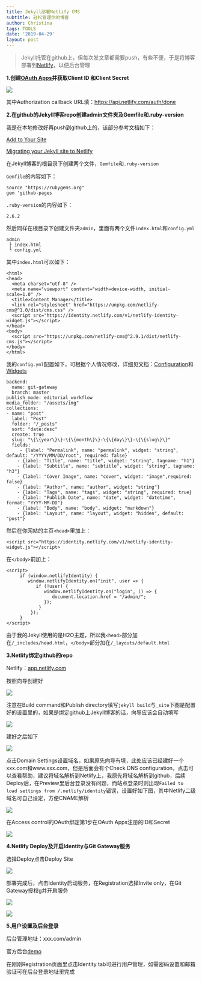 ```yaml
---
title: Jekyll部署Netlify CMS
subtitle: 轻松管理你的博客
author: Christina
tags: TOOLS
date: '2019-04-29'
layout: post
---
```

> Jekyll托管在github上，但每次发文章都需要push，有些不便，于是将博客部署到[Netlify](https://app.netlify.com)，以便后台管理

**1.创建**[**OAuth Apps**](https://github.com/settings/developers)**并获取Client ID
和Client Secret**

![](/assets/img/2019-04-29_133258.png)

其中Authorization callback URL填：https://api.netlify.com/auth/done

**2.在github的Jekyll博客repo创建admin文件夹及Gemfile和.ruby-version**

我是在本地修改好再push到github上的，该部分参考文档如下：

[Add to Your Site](https://www.netlifycms.org/docs/add-to-your-site/)

[Migrating your Jekyll site to Netlify](https://www.netlify.com/blog/2017/05/11/migrating-your-jekyll-site-to-netlify/?_ga=2.171346216.960609573.1554181992-139167350.1554020394)

在Jekyll博客的根目录下创建两个文件，`Gemfile`和`.ruby-version`

`Gemfile`的内容如下：

<pre><code class="language-css">source "https://rubygems.org"
gem 'github-pages
</code></pre>

`.ruby-version`的内容如下：

<pre><code class="language-css">2.6.2</code></pre>

然后同样在根目录下创建文件夹`admin`，里面有两个文件`index.html`和`config.yml`

<pre><code class="language-css">admin
 ├ index.html
 └ config.yml
</code></pre>

其中`index.html`可以如下：

<pre><code class="language-css">&lt;html&gt;
&lt;head&gt;
  &lt;meta charset="utf-8" /&gt;
  &lt;meta name="viewport" content="width=device-width, initial-scale=1.0" /&gt;
  &lt;title&gt;Content Manager&lt;/title&gt;
  &lt;link rel="stylesheet" href="https://unpkg.com/netlify-cms@^1.0/dist/cms.css" /&gt;
  &lt;script src="https://identity.netlify.com/v1/netlify-identity-widget.js"&gt;&lt;/script&gt;
&lt;/head&gt;
&lt;body&gt;
  &lt;script src="https://unpkg.com/netlify-cms@^2.9.1/dist/netlify-cms.js"&gt;&lt;/script&gt;
&lt;/body&gt;
&lt;/html&gt;
</code></pre>
我的`config.yml`配置如下，可根据个人情况修改，详细见文档：[Configuration](https://www.netlifycms.org/docs/configuration-options/#collections)和[Widgets](https://www.netlifycms.org/docs/widgets/)

<pre><code class="language-css">backend:
  name: git-gateway
  branch: master 
publish_mode: editorial_workflow
media_folder: "/assets/img" 
collections: 
- name: "post" 
  label: "Post" 
  folder: "/_posts" 
  sort: "date:desc" 
  create: true
  slug: "\{\{year\}\}-\{\{month\}\}-\{\{day\}\}-\{\{slug\}\}"
  fields: 
     - {label: "Permalink", name: "permalink", widget: "string", default: "/YYYY/MM/DD/root", required: false}
    - {label: "Title", name: "title", widget: "string", tagname: "h1"}
    - {label: "Subtitle", name: "subtitle", widget: "string", tagname: "h3"}
    - {label: "Cover Image", name: "cover", widget: "image",required: false}
    - {label: "Author", name: "author", widget: "string"}
    - {label: "Tags", name: "tags", widget: "string", required: true}
    - {label: "Publish Date", name: "date", widget: "datetime", format: "YYYY-MM-DD"}
    - {label: "Body", name: "body", widget: "markdown"}
    - {label: "Layout", name: "layout", widget: "hidden", default: "post"}
</code></pre>




 然后在你网站的主页`<head>`里加上：

<pre><code class="language-css">&lt;script src="https://identity.netlify.com/v1/netlify-identity-widget.js"&gt;&lt;/script&gt;</code></pre>

在`</body>`前加上：

<pre><code class="language-css">&lt;script&gt;
     if (window.netlifyIdentity) {
        window.netlifyIdentity.on("init", user => {
           if (!user) {
              window.netlifyIdentity.on("login", () => {
                 document.location.href = "/admin/";
              });
            }
         });
     }
&lt;/script&gt; </code></pre>

由于我的Jekyll使用的是H2O主题，所以我`<head>`部分加在`/_includes/head.html`，`</body>`部分加在`/_layouts/default.html`

**3.Netlify绑定github的repo**

Netlify：[app.netlify.com](https://app.netlify.com/)

按照向导创建好

![](/assets/img/2019-04-29_133700.png)

注意在Build command和Publish directory填写`jekyll build`与`_site`下图是配置好的设置里的，如果是绑定github上Jekyll博客的话，向导应该会自动填写

![](/assets/img/2019-04-29_145037.png)

建好之后如下

![](/assets/img/2019-04-29_133822.png)

点击Domain Settings设置域名，如果原先向导有填，此处应该已经建好一个xxx.com和www.xxx.com，但是后面会有个Check DNS configuration，点击可以查看帮助，建议将域名解析到Netlify上，我原先将域名解析到github，后续Deploy后，在Preview里后台登录没有问题，而站点登录时则出现`Failed to load settings from /.netlify/identity`错误，设置好如下图，其中Netlify二级域名可自己设定，方便CNAME解析

![](/assets/img/2019-04-29_145948.png)

在Access control的OAuth绑定第1步在OAuth Apps注册的ID和Secret

![](/assets/img/2019-04-29_151617.png)

**4.Netlify Deploy及开启Identity与Git Gateway服务**

选择Deploy点击Deploy Site

![](/assets/img/2019-04-29_151856.png)

部署完成后，点击Identity启动服务，在Registration选择Invite only，在Git Gateway授权g并开启服务

![](/assets/img/2019-04-29_152047.png)

![](/assets/img/2019-04-29_152118.png)

**5.用户设置及后台登录**

后台管理地址：xxx.com/admin

官方后台[demo](https://cms-demo.netlify.com/#/collections/posts)

在刚刚Registration页面里点击Identity tab可进行用户管理，如需密码设置和邮箱验证可在后台登录地址里完成
